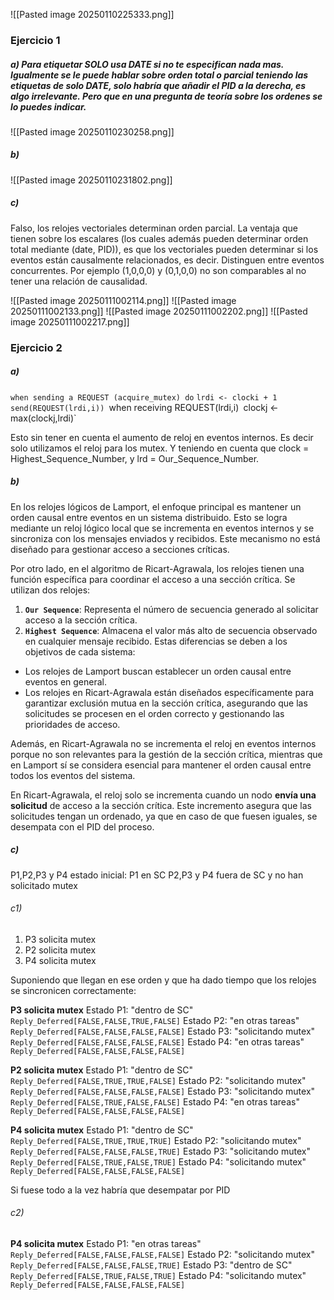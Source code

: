![[Pasted image 20250110225333.png]]
### Ejercicio 1
##### a) Para etiquetar SOLO usa DATE si no te especifican nada mas. Igualmente se le puede hablar sobre orden total o parcial teniendo las etiquetas de solo DATE, solo habría que añadir el PID a la derecha, es algo irrelevante. Pero que en una pregunta de teoría sobre los ordenes se lo puedes indicar.
![[Pasted image 20250110230258.png]]
##### b)
![[Pasted image 20250110231802.png]]

##### c)
Falso, los relojes vectoriales determinan orden parcial. La ventaja que tienen sobre los escalares (los cuales además pueden determinar orden total mediante (date, PID)), es que los vectoriales pueden determinar si los eventos están causalmente relacionados, es decir. Distinguen entre eventos concurrentes. Por ejemplo (1,0,0,0) y (0,1,0,0) no son comparables al no tener una relación de causalidad.

![[Pasted image 20250111002114.png]]
![[Pasted image 20250111002133.png]]
![[Pasted image 20250111002202.png]]
![[Pasted image 20250111002217.png]]

### Ejercicio 2
##### a)
`when sending a REQUEST (acquire_mutex) do`
	`lrdi <- clocki + 1`
	`send(REQUEST(lrdi,i))
`when receiving REQUEST(lrdi,i)`
	`clockj <- max(clockj,lrdi)`

Esto sin tener en cuenta el aumento de reloj en eventos internos. Es decir solo utilizamos el reloj para los mutex. Y teniendo en cuenta que clock = Highest_Sequence_Number, y lrd = Our_Sequence_Number.
##### b)
En los relojes lógicos de Lamport, el enfoque principal es mantener un orden causal entre eventos en un sistema distribuido. Esto se logra mediante un reloj lógico local que se incrementa en eventos internos y se sincroniza con los mensajes enviados y recibidos. Este mecanismo no está diseñado para gestionar acceso a secciones críticas.

Por otro lado, en el algoritmo de Ricart-Agrawala, los relojes tienen una función específica para coordinar el acceso a una sección crítica. Se utilizan dos relojes:
1. **`Our Sequence`**: Representa el número de secuencia generado al solicitar acceso a la sección crítica.
2. **`Highest Sequence`**: Almacena el valor más alto de secuencia observado en cualquier mensaje recibido.
Estas diferencias se deben a los objetivos de cada sistema:
- Los relojes de Lamport buscan establecer un orden causal entre eventos en general.
- Los relojes en Ricart-Agrawala están diseñados específicamente para garantizar exclusión mutua en la sección crítica, asegurando que las solicitudes se procesen en el orden correcto y gestionando las prioridades de acceso.

Además, en Ricart-Agrawala no se incrementa el reloj en eventos internos porque no son relevantes para la gestión de la sección crítica, mientras que en Lamport sí se considera esencial para mantener el orden causal entre todos los eventos del sistema.

En Ricart-Agrawala, el reloj solo se incrementa cuando un nodo **envía una solicitud** de acceso a la sección crítica. Este incremento asegura que las solicitudes tengan un ordenado, ya que en caso de que fuesen iguales, se desempata con el PID del proceso.

##### c)
P1,P2,P3 y P4
estado inicial:
	P1 en SC
	P2,P3 y P4 fuera de SC y no han solicitado mutex
###### c1)
1. P3 solicita mutex
2. P2 solicita mutex
3. P4 solicita mutex

Suponiendo que llegan en ese orden y que ha dado tiempo que los relojes se sincronicen correctamente:

**P3 solicita mutex**
Estado P1:
"dentro de SC"
`Reply_Deferred[FALSE,FALSE,TRUE,FALSE]`
Estado P2:
"en otras tareas"
`Reply_Deferred[FALSE,FALSE,FALSE,FALSE]`
Estado P3:
"solicitando mutex"
`Reply_Deferred[FALSE,FALSE,FALSE,FALSE]`
Estado P4:
"en otras tareas"
`Reply_Deferred[FALSE,FALSE,FALSE,FALSE]`

**P2 solicita mutex**
Estado P1:
"dentro de SC"
`Reply_Deferred[FALSE,TRUE,TRUE,FALSE]`
Estado P2:
"solicitando mutex"
`Reply_Deferred[FALSE,FALSE,FALSE,FALSE]`
Estado P3:
"solicitando mutex"
`Reply_Deferred[FALSE,TRUE,FALSE,FALSE]`
Estado P4:
"en otras tareas"
`Reply_Deferred[FALSE,FALSE,FALSE,FALSE]`

**P4 solicita mutex**
Estado P1:
"dentro de SC"
`Reply_Deferred[FALSE,TRUE,TRUE,TRUE]`
Estado P2:
"solicitando mutex"
`Reply_Deferred[FALSE,FALSE,FALSE,TRUE]`
Estado P3:
"solicitando mutex"
`Reply_Deferred[FALSE,TRUE,FALSE,TRUE]`
Estado P4:
"solicitando mutex"
`Reply_Deferred[FALSE,FALSE,FALSE,FALSE]`

Si fuese todo a la vez habría que desempatar por PID

###### c2)
**P4 solicita mutex**
Estado P1:
"en otras tareas"
`Reply_Deferred[FALSE,FALSE,FALSE,FALSE]`
Estado P2:
"solicitando mutex"
`Reply_Deferred[FALSE,FALSE,FALSE,TRUE]`
Estado P3:
"dentro de SC"
`Reply_Deferred[FALSE,TRUE,FALSE,TRUE]`
Estado P4:
"solicitando mutex"
`Reply_Deferred[FALSE,FALSE,FALSE,FALSE]`